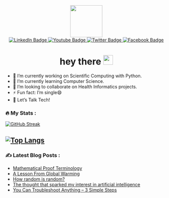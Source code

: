 
<!--
**Ancentus/Ancentus** is a ✨ _special_ ✨ repository because its `README.md` (this file) appears on your GitHub profile.

Here are some ideas to get you started:

- 🔭 I’m currently working on ...
- 🌱 I’m currently learning ...
- 👯 I’m looking to collaborate on ...
- 🤔 I’m looking for help with ...
- 💬 Ask me about ...
- 📫 How to reach me: ...
- 😄 Pronouns: ...
- ⚡ Fun fact: ...
-->
<div id="header" align="center">
  <img src="https://media.giphy.com/media/M9gbBd9nbDrOTu1Mqx/giphy.gif" width="100"/>
<div id="badges">
  <a href="https://www.linkedin.com/in/ancentus">
    <img src="https://img.shields.io/badge/LinkedIn-blue?style=for-the-badge&logo=linkedin&logoColor=white" alt="LinkedIn Badge"/>
  </a>
  <a href="https://www.youtube.com/@ancentustech">
    <img src="https://img.shields.io/badge/YouTube-red?style=for-the-badge&logo=youtube&logoColor=white" alt="Youtube Badge"/>
  </a>
  <a href="https://twitter.com/makau_ancentus">
    <img src="https://img.shields.io/badge/Twitter-blue?style=for-the-badge&logo=twitter&logoColor=white" alt="Twitter Badge"/>
  </a>
  <a href="https://facebook.com/ancentus.makau">
    <img src="https://img.shields.io/badge/Facebook-blue?style=for-the-badge&logo=facebook&logoColor=white" alt="Facebook Badge"/>
  </a>
</div>
<img src="https://komarev.com/ghpvc/?username=Ancentus&style=flat-square&color=blue" alt=""/>
<h1>
  hey there
  <img src="https://media.giphy.com/media/hvRJCLFzcasrR4ia7z/giphy.gif" width="30px"/>
</h1>
</div>

- 🔭 I’m currently working on Scientific Computing with Python.
- 🌱 I’m currently learning Computer Science.
- 👯 I’m looking to collaborate on Health Informatics projects.
- ⚡ Fun fact: I’m single😄
- 💬 Let’s Talk Tech!

### :fire: My Stats :
[![GitHub Streak](http://github-readme-streak-stats.herokuapp.com?user=Ancentus&theme=dark&background=000000)](https://git.io/streak-stats)

[![Top Langs](https://github-readme-stats.vercel.app/api/top-langs/?username=Ancentus&layout=compact&theme=vision-friendly-dark)](https://github.com/anuraghazra/github-readme-stats)
---

### :writing_hand: Latest Blog Posts :

<!-- BLOG-POST-LIST:START -->
- [Mathematical Proof Terminology](https://ancentustech.wordpress.com/2021/12/21/mathematical-proof-terminology/)
- [A Lesson From Global Warming](https://ancentustech.wordpress.com/2019/06/28/a-lesson-from-global-warming/)
- [How random is random?](https://ancentustech.wordpress.com/2019/02/25/how-random-is-random/)
- [The thought that sparked my interest in artificial intelligence](https://ancentustech.wordpress.com/2018/12/26/the-thought-that-sparked-my-interest-in-artificial-intelligence/)
- [You Can Troubleshoot Anything – 3 Simple Steps](https://ancentustech.wordpress.com/2018/11/20/you-can-troubleshoot-anything-3-simple-steps/)
<!-- BLOG-POST-LIST:END -->
